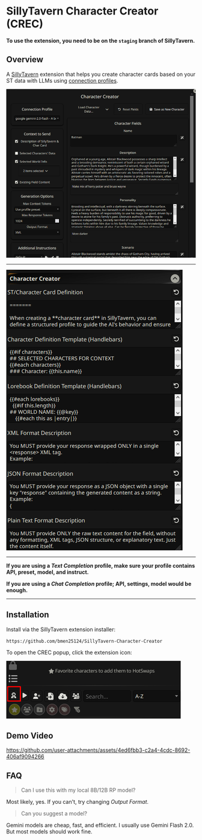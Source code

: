 # SillyTavern Character Creator (CREC)

**To use the extension, you need to be on the `staging` branch of SillyTavern.**

## Overview

A [SillyTavern](https://docs.sillytavern.app/) extension that helps you create character cards based on your ST data with LLMs using [connection profiles](https://docs.sillytavern.app/usage/core-concepts/connection-profiles/).

![popup](images/popup.png)

---

![settings](images/settings.png)

---

**If you are using a _Text Completion_ profile, make sure your profile contains API, preset, model, and instruct.**

**If you are using a _Chat Completion_ profile; API, settings, model would be enough.**

---

## Installation

Install via the SillyTavern extension installer:

```txt
https://github.com/bmen25124/SillyTavern-Character-Creator
```

To open the CREC popup, click the extension icon:

![icon](images/icon.png)

## Demo Video

https://github.com/user-attachments/assets/4ed6fbb3-c2a4-4cdc-8692-406af9094266

## FAQ

>Can I use this with my local 8B/12B RP model?

Most likely, yes. If you can't, try changing _Output Format_.

>Can you suggest a model?

Gemini models are cheap, fast, and efficient. I usually use Gemini Flash 2.0. But most models should work fine.
